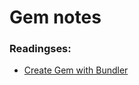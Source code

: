 # Gem notes

### Readingses:
- [Create Gem with Bundler](https://bundler.io/v1.13/guides/creating_gem)
